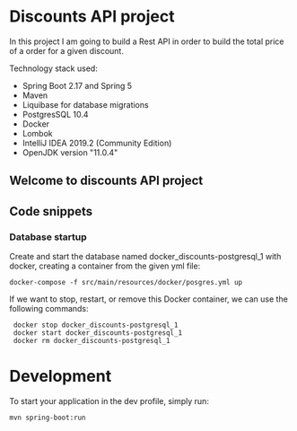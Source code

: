 # Discounts API project

In this project I am going to build a Rest API in order to build the total price of a order for a given discount.

Technology stack used:

- Spring Boot 2.17 and Spring 5
- Maven
- Liquibase for database migrations
- PostgresSQL 10.4
- Docker
- Lombok
- IntelliJ IDEA 2019.2 (Community Edition)
- OpenJDK version "11.0.4" 

## Welcome to discounts API project

## Code snippets

### Database startup
Create and start the database named docker_discounts-postgresql_1 with docker, creating a container from the given yml file:

`docker-compose -f src/main/resources/docker/posgres.yml up`

If we want to stop, restart, or remove this Docker container, we can use the following commands:

     docker stop docker_discounts-postgresql_1
     docker start docker_discounts-postgresql_1
     docker rm docker_discounts-postgresql_1

# Development

To start your application in the dev profile, simply run:

    mvn spring-boot:run